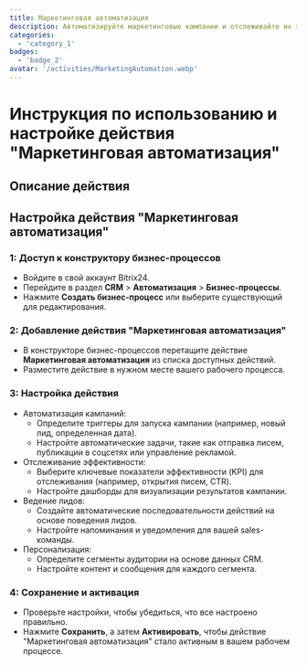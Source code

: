 ```yaml
---
title: Маркетинговая автоматизация
description: Автоматизируйте маркетинговые кампании и отслеживайте их эффективность.
categories: 
  - 'category_1'
badges: 
  - 'badge_2'
avatar: '/activities/MarketingAutomation.webp'
---
```

# Инструкция по использованию и настройке действия "Маркетинговая автоматизация"

## Описание действия

## **Настройка действия "Маркетинговая автоматизация"**

### 1: Доступ к конструктору бизнес-процессов
- Войдите в свой аккаунт Bitrix24.
- Перейдите в раздел **CRM** > **Автоматизация** > **Бизнес-процессы**.
- Нажмите **Создать бизнес-процесс** или выберите существующий для редактирования.

### 2: Добавление действия "Маркетинговая автоматизация"
- В конструкторе бизнес-процессов перетащите действие **Маркетинговая автоматизация** из списка доступных действий.
- Разместите действие в нужном месте вашего рабочего процесса.

### 3: Настройка действия
- Автоматизация кампаний:
  - Определите триггеры для запуска кампании (например, новый лид, определенная дата).
  - Настройте автоматические задачи, такие как отправка писем, публикации в соцсетях или управление рекламой.
- Отслеживание эффективности:
  - Выберите ключевые показатели эффективности (KPI) для отслеживания (например, открытия писем, CTR).
  - Настройте дашборды для визуализации результатов кампании.
- Ведение лидов:
  - Создайте автоматические последовательности действий на основе поведения лидов.
  - Настройте напоминания и уведомления для вашей sales-команды.
- Персонализация:
  - Определите сегменты аудитории на основе данных CRM.
  - Настройте контент и сообщения для каждого сегмента.

### 4: Сохранение и активация
- Проверьте настройки, чтобы убедиться, что все настроено правильно.
- Нажмите **Сохранить**, а затем **Активировать**, чтобы действие "Маркетинговая автоматизация" стало активным в вашем рабочем процессе.